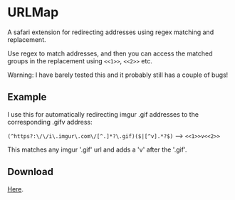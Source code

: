 # URLMap

A safari extension for redirecting addresses using regex matching and replacement.

Use regex to match addresses, and then you can access the matched groups in the replacement using `<<1>>`, `<<2>>` etc.

Warning: I have barely tested this and it probably still has a couple of bugs!

## Example
I use this for automatically redirecting imgur .gif addresses to the corresponding .gifv address:

`(^https?:\/\/i\.imgur\.com\/[^.]*?\.gif)($|[^v].*?$)` --> `<<1>>v<<2>>`

This matches any imgur '.gif' url and adds a 'v' after the '.gif'.

## Download

[Here](https://github.com/sam-marsh/URLMap/raw/master/URLMap.safariextz).

